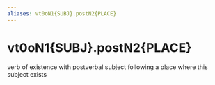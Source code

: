 ```yaml
---
aliases: vt0oN1{SUBJ}.postN2{PLACE}
---
```

# vt0oN1{SUBJ}.postN2{PLACE}

verb of existence with postverbal subject following a place where this subject exists